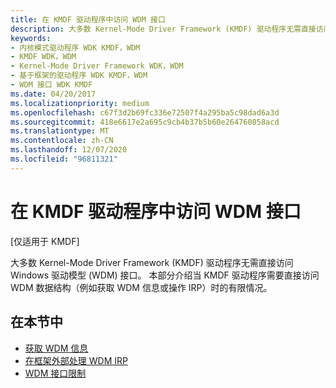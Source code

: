 ```yaml
---
title: 在 KMDF 驱动程序中访问 WDM 接口
description: 大多数 Kernel-Mode Driver Framework (KMDF) 驱动程序无需直接访问 Windows 驱动模型 (WDM) 接口。
keywords:
- 内核模式驱动程序 WDK KMDF，WDM
- KMDF WDK，WDM
- Kernel-Mode Driver Framework WDK，WDM
- 基于框架的驱动程序 WDK KMDF，WDM
- WDM 接口 WDK KMDF
ms.date: 04/20/2017
ms.localizationpriority: medium
ms.openlocfilehash: c67f3d2b69fc336e72507f4a295ba5c98dad6a3d
ms.sourcegitcommit: 418e6617e2a695c9cb4b37b5b60e264760858acd
ms.translationtype: MT
ms.contentlocale: zh-CN
ms.lasthandoff: 12/07/2020
ms.locfileid: "96811321"
---
```

# <a name="accessing-wdm-interfaces-in-kmdf-drivers"></a>在 KMDF 驱动程序中访问 WDM 接口


\[仅适用于 KMDF\]

大多数 Kernel-Mode Driver Framework (KMDF) 驱动程序无需直接访问 Windows 驱动模型 (WDM) 接口。 本部分介绍当 KMDF 驱动程序需要直接访问 WDM 数据结构（例如获取 WDM 信息或操作 IRP）时的有限情况。

## <a name="in-this-section"></a>在本节中


-   [获取 WDM 信息](obtaining-wdm-information.md)
-   [在框架外部处理 WDM IRP](handling-wdm-irps-outside-of-the-framework.md)
-   [WDM 接口限制](wdm-interface-restrictions.md)

 

 





